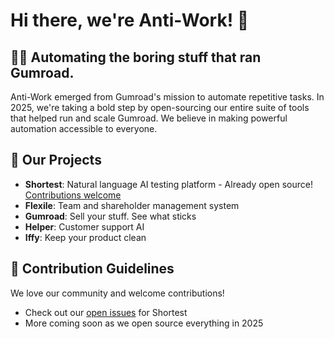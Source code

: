# Hi there, we're Anti-Work! 👋

## 🙋‍♀️ Automating the boring stuff that ran Gumroad.
Anti-Work emerged from Gumroad's mission to automate repetitive tasks. In 2025, we're taking a bold step by open-sourcing our entire suite of tools that helped run and scale Gumroad. We believe in making powerful automation accessible to everyone.

## 🚀 Our Projects
- **Shortest**: Natural language AI testing platform - Already open source! [Contributions welcome](https://github.com/gumroad/shortest)
- **Flexile**: Team and shareholder management system
- **Gumroad**: Sell your stuff. See what sticks
- **Helper**: Customer support AI
- **Iffy**: Keep your product clean

## 🌈 Contribution Guidelines
We love our community and welcome contributions!
- Check out our [open issues](https://github.com/gumroad/shortest/issues) for Shortest
- More coming soon as we open source everything in 2025
